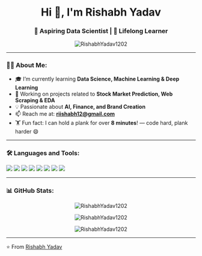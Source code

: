 <!-- GitHub Profile README.md Template -->

<h1 align="center">Hi 👋, I'm Rishabh Yadav </h1>
<h3 align="center">🚀 Aspiring Data Scientist | 🧠 Lifelong Learner</h3>

<p align="center">
  <img src="https://komarev.com/ghpvc/?username=RishabhYadav1202&label=Profile%20views&color=0e75b6&style=flat" alt="RishabhYadav1202" />
</p>

---

### 👨‍💻 About Me:

- 🎓 I’m currently learning **Data Science, Machine Learning & Deep Learning**
- 🌱 Working on projects related to **Stock Market Prediction, Web Scraping & EDA**
-  💡 Passionate about **AI, Finance, and Brand Creation**
- 📫 Reach me at: **riishabh12@gmail.com**
- 🏋️ Fun fact: I can hold a plank for over **8 minutes**! — code hard, plank harder 😄

---

### 🛠️ Languages and Tools:

<p align="left">
  <img src="https://img.shields.io/badge/Python-3776AB?style=for-the-badge&logo=python&logoColor=white"/>
  <img src="https://img.shields.io/badge/Jupyter-F37626.svg?style=for-the-badge&logo=Jupyter&logoColor=white"/>
  <img src="https://img.shields.io/badge/Pandas-150458?style=for-the-badge&logo=pandas&logoColor=white"/>
  <img src="https://img.shields.io/badge/Numpy-013243?style=for-the-badge&logo=numpy&logoColor=white"/>
  <img src="https://img.shields.io/badge/Matplotlib-11557c?style=for-the-badge&logo=matplotlib&logoColor=white"/>
  <img src="https://img.shields.io/badge/SQL-4479A1?style=for-the-badge&logo=MySQL&logoColor=white"/>
  <img src="https://img.shields.io/badge/Git-F05032?style=for-the-badge&logo=git&logoColor=white"/>
  <img src="https://img.shields.io/badge/GitHub-181717?style=for-the-badge&logo=github&logoColor=white"/>
</p>

---

### 📊 GitHub Stats:

<p align="center">
  <img src="https://github-readme-stats.vercel.app/api?username=RishabhYadav1202&show_icons=true&theme=tokyonight" alt="RishabhYadav1202" />
</p>

<p align="center">
  <img src="https://github-readme-streak-stats.herokuapp.com/?user=RishabhYadav1202&theme=tokyonight" alt="RishabhYadav1202" />
</p>

<p align="center">
  <img src="https://github-readme-stats.vercel.app/api/top-langs/?username=RishabhYadav1202&layout=compact&theme=tokyonight" alt="RishabhYadav1202" />
</p>

---


⭐️ From [Rishabh Yadav](https://github.com/RishabhYadav1202)


<!--
**RishabhYadav1202/RishabhYadav1202** is a ✨ _special_ ✨ repository because its `README.md` (this file) appears on your GitHub profile.

Here are some ideas to get you started:

- 🔭 I’m currently working on ...
- 🌱 I’m currently learning ...
- 👯 I’m looking to collaborate on ...
- 🤔 I’m looking for help with ...
- 💬 Ask me about ...
- 📫 How to reach me: ...
- 😄 Pronouns: ...
- ⚡ Fun fact: ...
-->
